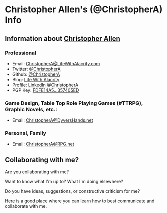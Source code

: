 # Christopher Allen's (@ChristopherA) Info

## Information about [Christopher Allen](https://ChristopherA.info)

### Professional
  * Email: <a href="mailto:ChristopherA@LifeWithAlacrity.com" rel="me">ChristopherA@LifeWithAlacrity.com</a>
  * Twitter: <a href="https://twitter.com/ChristopherA" rel="me">@ChristopherA</a>
  * Github: <a href="https://github.com/ChristopherA" rel="me">@ChristopherA</a>
  * Blog: <a href="https://LifeWithAlacrity.com" rel="me">Life With Alacrity</a>
  * Profile: <a href="https://LinkedIn.com/in/ChristopherA" rel="me">LinkedIn @ChristopherA</a>
  * PGP Key: <a href rel="pgpkey" href="https://github.com/christophera.gpg">FDFE14A5…357405ED</a>

### Game Design, Table Top Role Playing Games (#TTRPG), Graphic Novels, etc.:
  * Email: <a href="mailto:ChristopherA@DyversHands.net" rel="me">ChristopherA@DyversHands.net</a>

### Personal, Family
  * Email: <a href="mailto:ChristopherA@gmail.com" rel="me">ChristopherA@RPG.net</a>

## Collaborating with me?

Are you collaborating with me?

Want to know what I'm up to? What I'm doing elsewhere?

Do you have ideas, suggestions, or constructive criticism for me?

[Here](http://www.Github.com/self) is a good place where you can learn how to best communicate and collaborate with me.
